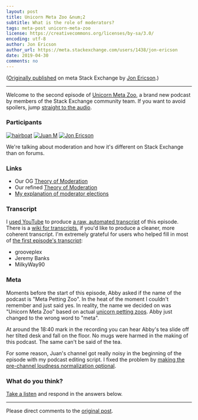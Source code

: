 ```yaml
---
layout: post
title: Unicorn Meta Zoo &num;2
subtitle: What is the role of moderators?
tags: meta-post unicorn-meta-zoo
license: https://creativecommons.org/licenses/by-sa/3.0/
encoding: utf-8
author: Jon Ericson
author_url: https://meta.stackexchange.com/users/1438/jon-ericson
date: 2019-04-30
comments: no
---
```


([Originally published](https://meta.stackexchange.com/q/327538/1438) on meta Stack Exchange by <a alt="Jon Ericson" href="https://meta.stackexchange.com/users/1438/jon-ericson">Jon Ericson</a>.)

---

Welcome to the second episode of
[Unicorn Meta Zoo](https://meta.stackexchange.com/questions/tagged/unicorn-meta-zoo),
a brand new podcast by members of the Stack Exchange community
team. If you want to avoid spoilers, jump [straight to the audio][1].

### Participants 

[![hairboat](https://stackexchange.com/users/flair/463168.png)](https://stackexchange.com/users/463168)
[![Juan M](https://stackexchange.com/users/flair/6254215.png)](https://stackexchange.com/users/6254215)
[![Jon Ericson](https://stackexchange.com/users/flair/1083.png)](https://stackexchange.com/users/1083)

We're talking about moderation and how it's different on Stack
Exchange than on forums.

### Links

* Our OG [Theory of Moderation](https://stackoverflow.blog/2009/05/18/a-theory-of-moderation/)
* Our refined [Theory of Moderation](https://stackoverflow.blog/2018/11/21/our-theory-of-moderation-re-visited/)
* [My explanation of moderator elections](https://stackoverflow.blog/2016/03/01/fair-elections-and-stv/)

### Transcript

I
[used YouTube](https://github.com/unicorn-meta-zoo/unicorn-meta-zoo.github.io/blob/master/CONTRIBUTING.md)
to produce
[a raw, automated transcript](https://unicorn-meta-zoo.github.io/episodes/moderation.sbv)
of this episode. There is a
[wiki for transcripts](https://github.com/unicorn-meta-zoo/unicorn-meta-zoo.github.io/wiki),
if you'd like to produce a cleaner, more coherent transcript. I'm
extremely grateful for users who helped fill in most of
[the first episode's transcript](https://github.com/unicorn-meta-zoo/unicorn-meta-zoo.github.io/wiki/Why-another-podcast%3F-%5BTranscript%5D):

* grooveplex
* Jeremy Banks
* MilkyWay90

### Meta

Moments before the start of this episode, Abby asked if the name of
the podcast is "Meta Petting Zoo". In the heat of the moment I
couldn't remember and just said yes. In reality, the name we decided
on was "Unicorn Meta Zoo" based on actual
[unicorn petting zoos](https://www.allgodscreatures.net/Unicorns.html). Abby
just changed to the wrong word to "meta".

At around the 18:40 mark in the recording you can hear Abby's tea
slide off her tilted desk and fall on the floor. No mugs were harmed
in the making of this podcast. The same can't be said of the tea.

For some reason, Juan's channel got really noisy in the beginning of
the episode with my podcast editing script. I fixed the problem by
[making the pre-channel loudness normalization optional](https://github.com/jericson/edit_podcast.rb/commit/c04f1f9af1f3306cd6bce87aaf11a58e1293c63d).

### What do you think?

[Take a listen][1]
and respond in the answers below.


  [1]: https://dts.podtrac.com/redirect.mp3/unicorn-meta-zoo.github.io/episodes/moderation.mp3


---

Please direct comments to the [original post](https://meta.stackexchange.com/q/327538/1438).

